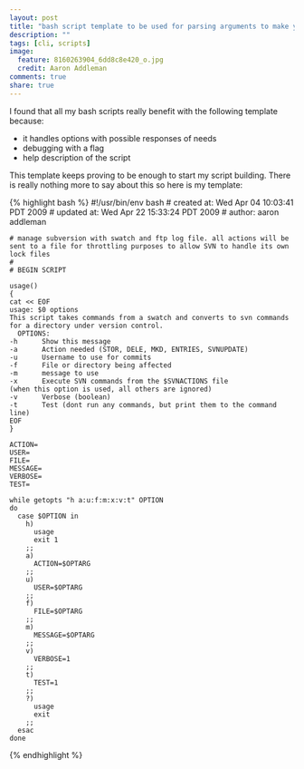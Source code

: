 ```yaml
---
layout: post
title: "bash script template to be used for parsing arguments to make your shell programming life easier"
description: ""
tags: [cli, scripts]
image:
  feature: 8160263904_6dd8c8e420_o.jpg
  credit: Aaron Addleman
comments: true
share: true
---
```



I found that all my bash scripts really benefit with the following template because:

* it handles options with possible responses of needs
* debugging with a flag
* help description of the script

This template keeps proving to be enough to start my script building. There is really nothing more to say about this so here is my template:

{% highlight bash %}
    #!/usr/bin/env bash
    # created at: Wed Apr 04 10:03:41 PDT 2009
    # updated at: Wed Apr 22 15:33:24 PDT 2009
    # author: aaron addleman

    # manage subversion with swatch and ftp log file. all actions will be sent to a file for throttling purposes to allow SVN to handle its own lock files
    #
    # BEGIN SCRIPT

    usage()
    {
    cat << EOF
    usage: $0 options
    This script takes commands from a swatch and converts to svn commands for a directory under version control.
      OPTIONS:
    -h      Show this message
    -a      Action needed (STOR, DELE, MKD, ENTRIES, SVNUPDATE)
    -u      Username to use for commits
    -f      File or directory being affected
    -m      message to use
    -x      Execute SVN commands from the $SVNACTIONS file
    (when this option is used, all others are ignored)
    -v      Verbose (boolean)
    -t      Test (dont run any commands, but print them to the command line)
    EOF
    }

    ACTION=
    USER=
    FILE=
    MESSAGE=
    VERBOSE=
    TEST=

    while getopts "h a:u:f:m:x:v:t" OPTION
    do
      case $OPTION in
        h)
          usage
          exit 1
        ;;
        a)
          ACTION=$OPTARG
        ;;
        u)
          USER=$OPTARG
        ;;
        f)
          FILE=$OPTARG
        ;;
        m)
          MESSAGE=$OPTARG
        ;;
        v)
          VERBOSE=1
        ;;
        t)
          TEST=1
        ;;
        ?)
          usage
          exit
        ;;
      esac
    done
{% endhighlight %}